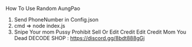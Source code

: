 How To Use Random AungPao
1. Send PhoneNumber in Config.json
2. cmd => node index.js 
3. Snipe Your mom Pussy
Prohibit Sell Or Edit Credit
Edit Credit Mom You Dead
 DECODE SHOP : https://discord.gg/8bdt888gGj
